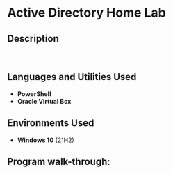 <h1>Active Directory Home Lab</h1>



<h2>Description</h2>

<br />


<h2>Languages and Utilities Used</h2>

- <b>PowerShell</b> 
- <b>Oracle Virtual Box</b> 

<h2>Environments Used </h2>

- <b>Windows 10</b> (21H2)

<h2>Program walk-through:</h2>



<!--
 ```diff
- text in red
+ text in green
! text in orange
# text in gray
@@ text in purple (and bold)@@
```
--!>
